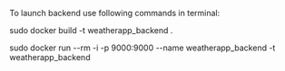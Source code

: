 To launch backend use following commands in terminal:

sudo docker build -t weatherapp_backend .

sudo docker run --rm -i -p 9000:9000 --name weatherapp_backend -t weatherapp_backend